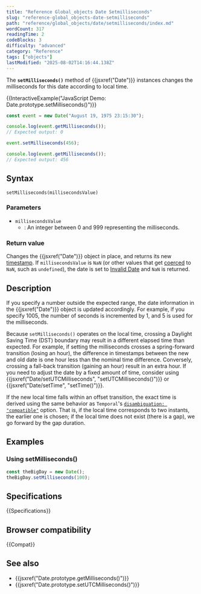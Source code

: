 ```yaml
---
title: "Reference Global_objects Date Setmilliseconds"
slug: "reference-global_objects-date-setmilliseconds"
path: "reference/global_objects/date/setmilliseconds/index.md"
wordCount: 317
readingTime: 2
codeBlocks: 3
difficulty: "advanced"
category: "Reference"
tags: ["objects"]
lastModified: "2025-08-02T14:16:44.138Z"
---
```



The **`setMilliseconds()`** method of {{jsxref("Date")}} instances changes the milliseconds for this date according to local time.

{{InteractiveExample("JavaScript Demo: Date.prototype.setMilliseconds()")}}

```js interactive-example
const event = new Date("August 19, 1975 23:15:30");

console.log(event.getMilliseconds());
// Expected output: 0

event.setMilliseconds(456);

console.log(event.getMilliseconds());
// Expected output: 456
```

## Syntax

```js-nolint
setMilliseconds(millisecondsValue)
```

### Parameters

- `millisecondsValue`
  - : An integer between 0 and 999 representing the milliseconds.

### Return value

Changes the {{jsxref("Date")}} object in place, and returns its new [timestamp](/en-US/docs/Web/JavaScript/Reference/Global_Objects/Date#the_epoch_timestamps_and_invalid_date). If `millisecondsValue` is `NaN` (or other values that get [coerced](/en-US/docs/Web/JavaScript/Reference/Global_Objects/Number#number_coercion) to `NaN`, such as `undefined`), the date is set to [Invalid Date](/en-US/docs/Web/JavaScript/Reference/Global_Objects/Date#the_epoch_timestamps_and_invalid_date) and `NaN` is returned.

## Description

If you specify a number outside the expected range, the date information in the {{jsxref("Date")}} object is updated accordingly. For example, if you specify 1005, the number of seconds is incremented by 1, and 5 is used for the milliseconds.

Because `setMilliseconds()` operates on the local time, crossing a Daylight Saving Time (DST) boundary may result in a different elapsed time than expected. For example, if setting the milliseconds crosses a spring-forward transition (losing an hour), the difference in timestamps between the new and old date is one hour less than the nominal time difference. Conversely, crossing a fall-back transition (gaining an hour) result in an extra hour. If you need to adjust the date by a fixed amount of time, consider using {{jsxref("Date/setUTCMilliseconds", "setUTCMilliseconds()")}} or {{jsxref("Date/setTime", "setTime()")}}.

If the new local time falls within an offset transition, the exact time is derived using the same behavior as `Temporal`'s [`disambiguation: "compatible"`](/en-US/docs/Web/JavaScript/Reference/Global_Objects/Temporal/ZonedDateTime#ambiguity_and_gaps_from_local_time_to_utc_time) option. That is, if the local time corresponds to two instants, the earlier one is chosen; if the local time does not exist (there is a gap), we go forward by the gap duration.

## Examples

### Using setMilliseconds()

```js
const theBigDay = new Date();
theBigDay.setMilliseconds(100);
```

## Specifications

{{Specifications}}

## Browser compatibility

{{Compat}}

## See also

- {{jsxref("Date.prototype.getMilliseconds()")}}
- {{jsxref("Date.prototype.setUTCMilliseconds()")}}
